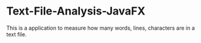# Text-File-Analysis-JavaFX
This is a application to measure how many words, lines, characters are in a text file.
